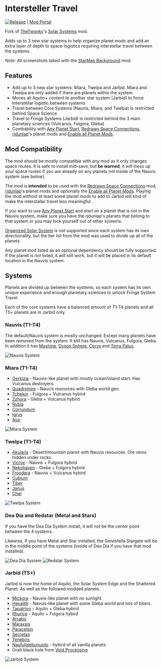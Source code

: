 # Intersteller Travel

[![Release](https://github.com/AngellusMortis/factorio-interstellar-travel/actions/workflows/release.yml/badge.svg?branch=main)](https://github.com/AngellusMortis/factorio-interstellar-travel/actions/workflows/release.yml) | [Mod Portal](https://mods.factorio.com/mod/interstellar-travel)

Fork of [TheTwonky](https://mods.factorio.com/user/TheTwonky)'s [Solar Systems](https://mods.factorio.com/mod/SolarSystems) mod.

Adds up to 3 new star systems to help organize planet mods and add an extra layer of depth to space logistics requiring interstellar travel between the systems.

_Note:_ All screenshots taked with the [StarMap Background](https://mods.factorio.com/mod/Better_Starmap_Background) mod.

## Features

- Add up to 3 new star systems: Miara, Twelpa and Jarbid. Miara and Twelpa are only added if there are planets within the system.
- Moves all Aqulio+ content to another star system (Jarbid) to force Interstellar logistic between systems
- Travel between Core Systems (Nauvis, Miara, and Twelpa) is restricted behind Space Science
- Travel to Fringe Systems (Jarbid) is restricted behind the 3 main planetary sciences (Vulcanus, Fulgora, Gleba)
- Combability with [Any Planet Start](https://mods.factorio.com/mod/any-planet-start), [Redrawn Space Connections](https://mods.factorio.com/mod/Redrawn-Space-Connections), [rjdunlap](https://mods.factorio.com/user/rjdunlap)'s planet mods and [Enable all Planet Mods](https://mods.factorio.com/mod/kry-all-planet-mods).

## Mod Compatibility

The mod _should_ be mostly compatible with any mod as it only changes space routes. It is safe to install mid-save, but **be warned**, it _will_ mess up your space routes if you are already on any planets not inside of the Nauvis system (see below).

The mod is **intended** to be used with the [Redrawn Space Connections](https://mods.factorio.com/mod/Redrawn-Space-Connections) mod, [rjdunlap](https://mods.factorio.com/user/rjdunlap)'s planet mods and optionally the [Enable all Planet Mods](https://mods.factorio.com/mod/kry-all-planet-mods). Playing the mod _without_ at least some planet mods to add to Jarbid will kind of make the interstallar travel less meaningful.

If you want to use [Any Planet Start](https://mods.factorio.com/mod/any-planet-start) and start on a planet that is _not_ in the Nauvis system, make sure you have the rjdunlap's planets that belong to that system or you may lock yourself out of other systems.

[Organized Solar System](https://mods.factorio.com/mod/Tiered-Solar-System) is _not_ supported since each system has its own directionality, but the tier list from the mod was used to divide up all of the planets.

Any planet mod listed as an optional dependency should be fully supported. If the planet is _not_ listed, it will still work, but it will be placed in its default location in the Nauvis system.

## Systems

Planets are divided up between the systems, so each system has its own unique experience and enough planetary sciences to unlock Fringe System Travel.

Each of the core systems have a balanced amount of T1-T4 planets and all T5+ planets are in Jarbid only.

### Nauvis (T1-T4)

The default/Nauvis system is mostly unchanged. Except many planets have been _removed_ from the system. It still has Nauvis, Vulcanus, Fulgora, Gleba. In addition it has [Moshine](https://mods.factorio.com/mod/Moshine), [Dyson Sphere](https://mods.factorio.com/mod/slp-dyson-sphere-reworked), [Cerys](https://mods.factorio.com/mod/Cerys-Moon-of-Fulgora) and [Terra Palus](https://mods.factorio.com/mod/terrapalus).

![Nauvis System](https://i.imgur.com/MSYjiNf.png)

### Miara (T1-T4)

- [Gerkizia](https://mods.factorio.com/mod/planet-gerkizia) - Nauvis-like planet with mostly ocean/island start. Has Vulcanus destroyers.
- [Quadromire](https://mods.factorio.com/mod/planet-quadromire) - Naucis resources with Gleba world gen.
- [Tchekor](https://mods.factorio.com/mod/planet-tchekor) - Fulgora + Vulcanus hybird
- [Zzhora](https://mods.factorio.com/mod/planet-zzhora) - Gleba + Vulcanus hybird
- [Rubia](https://mods.factorio.com/mod/rubia)
- [Corrundum](https://mods.factorio.com/mod/corrundum)
- [Igrys](https://mods.factorio.com/mod/Igrys)
- [Aiur](https://mods.factorio.com/mod/erm_toss)

![Miara System](https://i.imgur.com/VsRBu9v.png)

### Twelpa (T1-T4)

- [Akularis](https://mods.factorio.com/mod/planet-akularis) - Desert/mountain planet with Nauvis resources. Ore veins hidden under rocks.
- [Vicrox](https://mods.factorio.com/mod/planet-vicrox) - Nauvis + Fulgora hybird
- [Nekohaven](https://mods.factorio.com/mod/planet-nekohaven) - Gleba + Fulgora hybird
- [Froodara](https://mods.factorio.com/mod/planet-froodara) - Nauvis + Vulcanus hybird
- [Cubium](https://mods.factorio.com/mod/cubium)
- [Tiber](https://mods.factorio.com/mod/Factorio-Tiberium)
- [Janus](https://mods.factorio.com/mod/janus)
- [Char](https://mods.factorio.com/mod/erm_zerg)

![Twelpa System](https://i.imgur.com/NcSFBxI.png)

### Dea Dia and Redstar (Metal and Stars)

If you have the Dea Dia System install, it will not be the center point between the 4 systems.

Likewise, if you have Metal and Star installed, the Senestella Stargate will be in the middle point of the systems (inside of Dea Dia if you have that mod installed).

![Dea Dia System](https://i.imgur.com/uVKbJ3y.png)
![Redstar System](https://i.imgur.com/wEcctrs.png)

### Jarbid (T5+)

Jarbid is now the home of Aquilo, the Solar System Edge and the Shattered Planet. As well as the followed modded planets.

- [Mickora](https://mods.factorio.com/mod/planet-mickora) - Nauvis-like planet with no sunlight.
- [Hexalith](https://mods.factorio.com/mod/planet-hexalith) - Navuis-like planet with some Gleba world and lots of biters.
- [Tapatrion](https://mods.factorio.com/mod/planet-tapatrion) - Aqulio + Gleba hybird
- [Ithurice](https://mods.factorio.com/mod/planet-ithurice) - Aqulio + Fulgora hybird
- [Arrakis](https://mods.factorio.com/mod/planet-arrakis)
- [Maraxsis](https://mods.factorio.com/mod/maraxsis)
- [Paracelsin](https://mods.factorio.com/mod/Paracelsin)
- [Secretas](https://mods.factorio.com/mod/secretas)
- [Tenebris](https://mods.factorio.com/mod/tenebris-prime)
- [Naufulglebunusilo](https://mods.factorio.com/mod/naufulglebunusilo) - hybird of all vanilla planets
- Oralt black hole from [Void Processing](https://mods.factorio.com/mod/VoidProcessing)

![Jarbid System](https://i.imgur.com/583i0bo.png)
